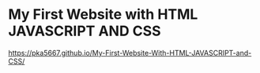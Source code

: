 # My First Website with HTML JAVASCRIPT AND CSS


https://pka5667.github.io/My-First-Website-With-HTML-JAVASCRIPT-and-CSS/
